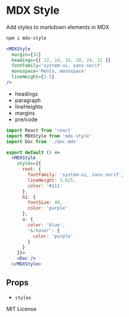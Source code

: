 
# MDX Style

Add styles to markdown elements in MDX

```sh
npm i mdx-style
```

```jsx
<MDXStyle
  margin={32}
  headings={[ 12, 14, 16, 20, 24, 32 ]}
  fontFamily='system-ui, sans-serif'
  monospace='Menlo, monospace'
  lineHeight={1.5}
/>
```

- headings
- paragraph
- lineHeights
- margins
- pre/code

```jsx
import React from 'react'
import MDXStyle from 'mdx-style'
import Doc from './doc.mdx'

export default () =>
  <MDXStyle
    styles={{
      root: {
        fontFamily: 'system-ui, sans-serif',
        lineHeight: 1.625,
        color: '#111'
      },
      h1: {
        fontSize: 48,
        color: 'purple'
      },
      a: {
        color: 'blue',
        '&:hover': {
          color: 'purple'
        }
      }
    }}>
    <Doc />
  </MDXStyle>
```

## Props

- `styles`

MIT License
